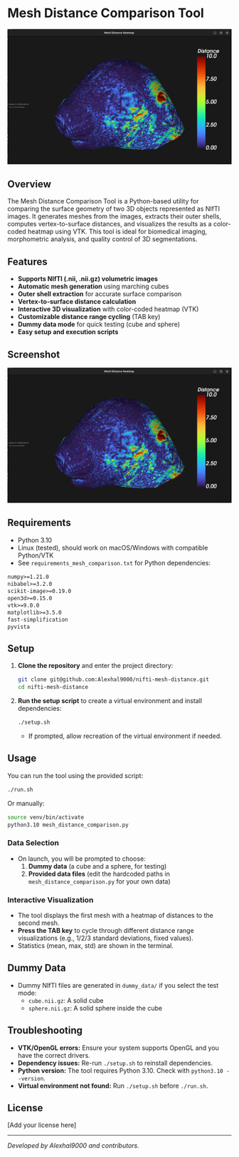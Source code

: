# Mesh Distance Comparison Tool

![Mesh Distance Heatmap Screenshot](screenshot.png)

## Overview

The Mesh Distance Comparison Tool is a Python-based utility for comparing the surface geometry of two 3D objects represented as NIfTI images. It generates meshes from the images, extracts their outer shells, computes vertex-to-surface distances, and visualizes the results as a color-coded heatmap using VTK. This tool is ideal for biomedical imaging, morphometric analysis, and quality control of 3D segmentations.

## Features
- **Supports NIfTI (.nii, .nii.gz) volumetric images**
- **Automatic mesh generation** using marching cubes
- **Outer shell extraction** for accurate surface comparison
- **Vertex-to-surface distance calculation**
- **Interactive 3D visualization** with color-coded heatmap (VTK)
- **Customizable distance range cycling** (TAB key)
- **Dummy data mode** for quick testing (cube and sphere)
- **Easy setup and execution scripts**

## Screenshot

![Mesh Distance Heatmap Screenshot](screenshot.png)

## Requirements
- Python 3.10
- Linux (tested), should work on macOS/Windows with compatible Python/VTK
- See `requirements_mesh_comparison.txt` for Python dependencies:

```
numpy>=1.21.0
nibabel>=3.2.0
scikit-image>=0.19.0
open3d>=0.15.0
vtk>=9.0.0
matplotlib>=3.5.0
fast-simplification
pyvista
```

## Setup

1. **Clone the repository** and enter the project directory:
   ```bash
   git clone git@github.com:Alexhal9000/nifti-mesh-distance.git
   cd nifti-mesh-distance
   ```
2. **Run the setup script** to create a virtual environment and install dependencies:
   ```bash
   ./setup.sh
   ```
   - If prompted, allow recreation of the virtual environment if needed.

## Usage

You can run the tool using the provided script:

```bash
./run.sh
```

Or manually:

```bash
source venv/bin/activate
python3.10 mesh_distance_comparison.py
```

### Data Selection
- On launch, you will be prompted to choose:
  1. **Dummy data** (a cube and a sphere, for testing)
  2. **Provided data files** (edit the hardcoded paths in `mesh_distance_comparison.py` for your own data)

### Interactive Visualization
- The tool displays the first mesh with a heatmap of distances to the second mesh.
- **Press the TAB key** to cycle through different distance range visualizations (e.g., 1/2/3 standard deviations, fixed values).
- Statistics (mean, max, std) are shown in the terminal.

## Dummy Data
- Dummy NIfTI files are generated in `dummy_data/` if you select the test mode:
  - `cube.nii.gz`: A solid cube
  - `sphere.nii.gz`: A solid sphere inside the cube

## Troubleshooting
- **VTK/OpenGL errors:** Ensure your system supports OpenGL and you have the correct drivers.
- **Dependency issues:** Re-run `./setup.sh` to reinstall dependencies.
- **Python version:** The tool requires Python 3.10. Check with `python3.10 --version`.
- **Virtual environment not found:** Run `./setup.sh` before `./run.sh`.

## License

[Add your license here]

---

*Developed by Alexhal9000 and contributors.* 
